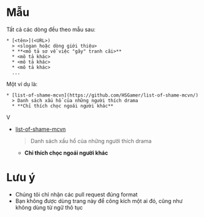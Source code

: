 # Mẫu
Tất cả các dòng đều theo mẫu sau: 
```
* [<tên>](<URL>)
  > <slogan hoặc dòng giới thiệu>
  * **<mô tả sơ về việc "gây" tranh cãi>**
  * <mô tả khác>
  * <mô tả khác>
  * <mô tả khác>
  ...
```

Một ví dụ là:
```
* [list-of-shame-mcvn](https://github.com/HSGamer/list-of-shame-mcvn/)
  > Danh sách xấu hổ của những người thích drama
  * **Chỉ thích chọc ngoái người khác**
```
V
* [list-of-shame-mcvn](https://github.com/HSGamer/list-of-shame-mcvn/)
  > Danh sách xấu hổ của những người thích drama
  * **Chỉ thích chọc ngoái người khác**

# Lưu ý
* Chúng tôi chỉ nhận các pull request đúng format
* Bạn không được dùng trang này để công kích một ai đó, cũng như không dùng từ ngữ thô tục
